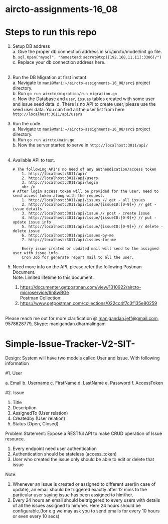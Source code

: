 # aircto-assignments-16_08

# Steps to run this repo
1. Setup DB address<br />
	a. Give the proper db connection address in src/aircto/model/init.go file.<br />
	b. `sql.Open("mysql", "homestead:secret@tcp([192.168.11.11]:3306)/")`<br />
	c. Replace your db connection address here.<br /><br />

2. Run the DB Migration at first instant<br />
	a. Navigate to `mani@Mani:~/aircto-assignments-16_08/src$` project directory.<br />
	b. Run `go run aircto/migration/run_migration.go`<br />
	c. Now the Database and `user`, `issues` tables created with some user and issue seed data.
	d. There is no API to create user, please use the seed user data. You can find all the user list from here `http://localhost:3011/api/users`

3. Run the code.<br />
	a. Navigate to `mani@Mani:~/aircto-assignments-16_08/src$` project directory.<br />
	b. Run `go run aircto/main.go`<br />
	b. Now the server started to serve in `http://localhost:3011/api/`<br /><br />

4. Available API to test.<br />
	```shell
	# The following API's no need of any authendication/access token
		1. http://localhost:3011/api/
		2. http://localhost:3011/api/users
		3. http://localhost:3011/api/login
		<br />
	# After login access token will be provided for the user, need to send access token along with the request.
		1. http://localhost:3011/api/issues // get - all issues
		2. http://localhost:3011/api/issue/{issueID:[0-9]+} // get - issue details
		3. http://localhost:3011/api/issue // post - create issue
		4. http://localhost:3011/api/issue/{issueID:[0-9]+} // put - update issue info
		5. http://localhost:3011/api/issue/{issueID:[0-9]+} // delete - delete issue
		6. http://localhost:3011/api/issues-by-me
		7. http://localhost:3011/api/issues-for-me

		Every issue created or updated mail will send to the assigned user with issue info.
		Cron Job for generate report mail to all the user.
	```


5. Need more info on the API, please refer the following Postman Document.<br />
	Note: Limited lifetime to this document.<br />
	1. https://documenter.getpostman.com/view/1310922/aircto-microservice/6n8wBGe <br />
	Postman Collection:<br />
	2. https://www.getpostman.com/collections/022cc4f7c3f135e80259 <br /><br />

Please reach me out for more clarification @ manigandan.jeff@gmail.com, 9578628779, Skype: manigandan.dharmalingam



# Simple-Issue-Tracker-V2-SIT-

Design:
System will have two models called User and Issue. With following information

#1. User <br />

a. Email
b. Username
c. FirstName
d. LastName
e. Password
f. AccessToken

#2. Issue
1. Title
2. Description
3. AssignedTo (User relation)
4. Createdby (User relation)
5. Status (Open, Closed)

Problem Statement:
Expose a RESTful API to make CRUD operation of Issue resource.
1. Every endpoint need user authentication
2. Authentication should be stateless (access_token)
3. User who created the issue only should be able to edit or delete that issue

Note:
1. Whenever an Issue is created or assigned to different user(in case of update), an email
should be triggered exactly after 12 mins to the particular user saying issue has been
assigned to him/her.
2. Every 24 hours an email should be triggered to every users with details of all the issues
assigned to him/her. Here 24 hours should be configurable.(for e.g we may ask you to
send emails for every 10 hours or even every 10 secs)
